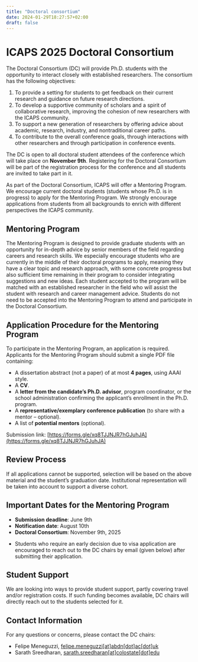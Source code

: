 ```yaml
---
title: "Doctoral consortium"
date: 2024-01-29T18:27:57+02:00
draft: false
---
```

# ICAPS 2025 Doctoral Consortium

The Doctoral Consortium (DC) will provide Ph.D. students with the opportunity to interact closely with established researchers. The consortium has the following objectives:

1. To provide a setting for students to get feedback on their current research and guidance on future research directions.
2. To develop a supportive community of scholars and a spirit of collaborative research, improving the cohesion of new researchers with the ICAPS community.
3. To support a new generation of researchers by offering advice about academic, research, industry, and nontraditional career paths.
4. To contribute to the overall conference goals, through interactions with other researchers and through participation in conference events.

The DC is open to all doctoral student attendees of the conference which will take place on **November 9th**. Registering for the Doctoral Consortium will be part of the registration process for the conference and all students are invited to take part in it.

As part of the Doctoral Consortium, ICAPS will offer a Mentoring Program. We encourage current doctoral students (students whose Ph.D. is in progress) to apply for the Mentoring Program. We strongly encourage applications from students from all backgrounds to enrich with different perspectives the ICAPS community.

## Mentoring Program

The Mentoring Program is designed to provide graduate students with an opportunity for in-depth advice by senior members of the field regarding careers and research skills. We especially encourage students who are currently in the middle of their doctoral programs to apply, meaning they have a clear topic and research approach, with some concrete progress but also sufficient time remaining in their program to consider integrating suggestions and new ideas. Each student accepted to the program will be matched with an established researcher in the field who will assist the student with research and career management advice. Students do not need to be accepted into the Mentoring Program to attend and participate in the Doctoral Consortium.

## Application Procedure for the Mentoring Program

To participate in the Mentoring Program, an application is required. Applicants for the Mentoring Program should submit a single PDF file containing:

- A dissertation abstract (not a paper) of at most **4 pages**, using AAAI style.
- A **CV**.
- A **letter from the candidate’s Ph.D. advisor**, program coordinator, or the school administration confirming the applicant’s enrollment in the Ph.D. program.
- A **representative/exemplary conference publication** (to share with a mentor – optional).
- A list of **potential mentors** (optional).

Submission link: [https://forms.gle/xq8TJJNJR7hGJuhJA](https://forms.gle/xq8TJJNJR7hGJuhJA)

## Review Process

If all applications cannot be supported, selection will be based on the above material and the student’s graduation date. Institutional representation will be taken into account to support a diverse cohort.

## Important Dates for the Mentoring Program

- **Submission deadline**: June 9th
- **Notification date**: August 10th
- **Doctoral Consortium**: November 9th, 2025

* Students who require an early decision due to visa application are encouraged to reach out to the DC chairs by email (given below) after submitting their application.

## Student Support

We are looking into ways to provide student support, partly covering travel and/or registration costs. If such funding becomes available, DC chairs will directly reach out to the students selected for it.

## Contact Information

For any questions or concerns, please contact the DC chairs:

- Felipe Meneguzzi, [felipe.meneguzzi[at]abdn[dot]ac[dot]uk](mailto:felipe.meneguzzi@abdn.ac.uk)
- Sarath Sreedharan, [sarath.sreedharan[at]colostate[dot]edu](mailto:sarath.sreedharan@colostate.edu)
